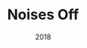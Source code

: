---
layout: productions
title: Noises Off
date: 2018
featured_image:
Theatre: Players by the Sea
cast:
- Lloyd: Michael Lipp
crew:
external_links:
---